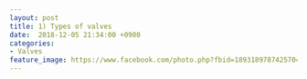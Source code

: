 ```yaml
---
layout: post
title: 1) Types of valves
date:  2018-12-05 21:34:00 +0900
categories:
- Valves
feature_image: https://www.facebook.com/photo.php?fbid=1893189787425704&set=a.1893187554092594&type=3&theater
---
```

